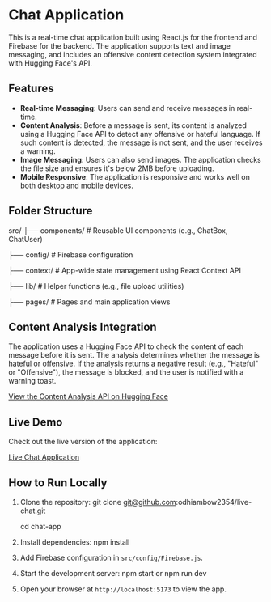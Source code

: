 # Chat Application

This is a real-time chat application built using React.js for the frontend and Firebase for the backend. The application supports text and image messaging, and includes an offensive content detection system integrated with Hugging Face's API.

## Features

- **Real-time Messaging**: Users can send and receive messages in real-time.
- **Content Analysis**: Before a message is sent, its content is analyzed using a Hugging Face API to detect any offensive or hateful language. If such content is detected, the message is not sent, and the user receives a warning.
- **Image Messaging**: Users can also send images. The application checks the file size and ensures it's below 2MB before uploading.
- **Mobile Responsive**: The application is responsive and works well on both desktop and mobile devices.

## Folder Structure

src/
   ├── components/ # Reusable UI components (e.g., ChatBox, ChatUser)

   ├── config/ # Firebase configuration

   ├── context/ # App-wide state management using React Context API

   ├── lib/ # Helper functions (e.g., file upload utilities)

   ├── pages/ # Pages and main application views

## Content Analysis Integration

The application uses a Hugging Face API to check the content of each message before it is sent. The analysis determines whether the message is hateful or offensive. If the analysis returns a negative result (e.g., "Hateful" or "Offensive"), the message is blocked, and the user is notified with a warning toast.

[View the Content Analysis API on Hugging Face](https://huggingface.co/spaces/dairyproductseshop/gradio-hate-Analyzer)

## Live Demo

Check out the live version of the application:

[Live Chat Application](https://livechat-wheat.vercel.app/)

## How to Run Locally

1. Clone the repository:
   git clone git@github.com:odhiambow2354/live-chat.git

   cd chat-app

2. Install dependencies:
   npm install

3. Add Firebase configuration in `src/config/Firebase.js`.

4. Start the development server:
   npm start or
   npm run dev

5. Open your browser at `http://localhost:5173` to view the app.
